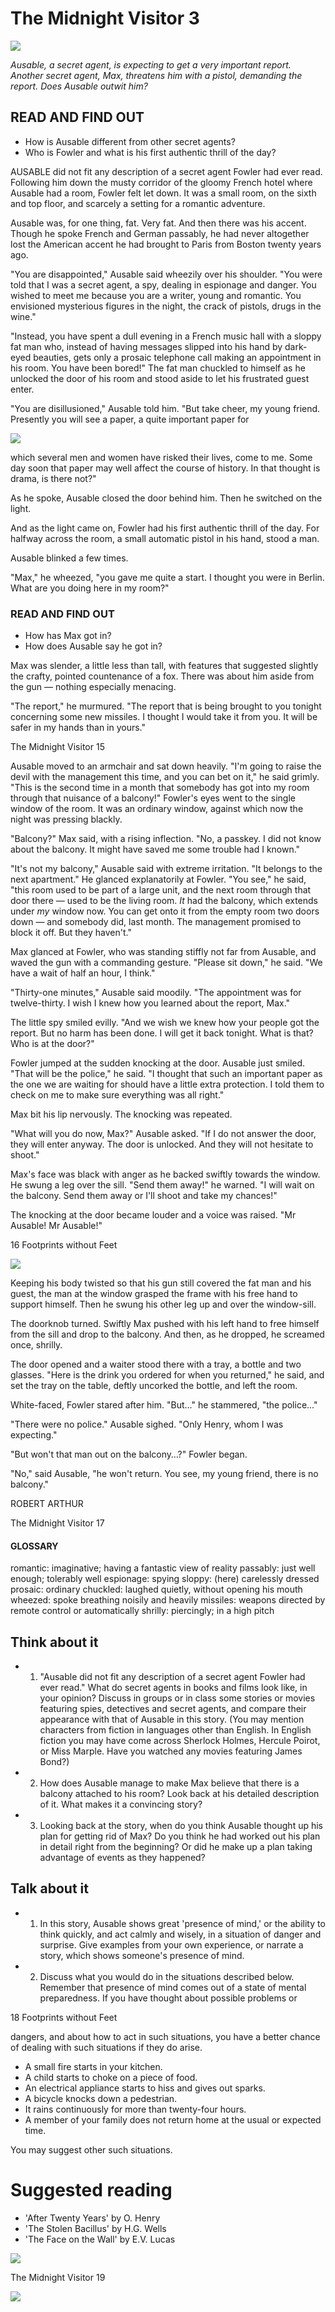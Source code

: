 # The Midnight Visitor 3

![](_page_0_Picture_1.jpeg)

*Ausable, a secret agent, is expecting to get a very important report. Another secret agent, Max, threatens him with a pistol, demanding the report. Does Ausable outwit him?*

## READ AND FIND OUT

- How is Ausable different from other secret agents?
- Who is Fowler and what is his first authentic thrill of the day?

AUSABLE did not fit any description of a secret agent Fowler had ever read. Following him down the musty corridor of the gloomy French hotel where Ausable had a room, Fowler felt let down. It was a small room, on the sixth and top floor, and scarcely a setting for a romantic adventure.

Ausable was, for one thing, fat. Very fat. And then there was his accent. Though he spoke French and German passably, he had never altogether lost the American accent he had brought to Paris from Boston twenty years ago.

"You are disappointed," Ausable said wheezily over his shoulder. "You were told that I was a secret agent, a spy, dealing in espionage and danger. You wished to meet me because you are a writer, young and romantic. You envisioned mysterious figures in the night, the crack of pistols, drugs in the wine."

"Instead, you have spent a dull evening in a French music hall with a sloppy fat man who, instead of having messages slipped into his hand by dark-eyed beauties, gets only a prosaic telephone call making an appointment in his room. You have been bored!" The fat man chuckled to himself as he unlocked the door of his room and stood aside to let his frustrated guest enter.

"You are disillusioned," Ausable told him. "But take cheer, my young friend. Presently you will see a paper, a quite important paper for

![](_page_1_Picture_0.jpeg)

which several men and women have risked their lives, come to me. Some day soon that paper may well affect the course of history. In that thought is drama, is there not?"

As he spoke, Ausable closed the door behind him. Then he switched on the light.

And as the light came on, Fowler had his first authentic thrill of the day. For halfway across the room, a small automatic pistol in his hand, stood a man.

Ausable blinked a few times.

"Max," he wheezed, "you gave me quite a start. I thought you were in Berlin. What are you doing here in my room?"

### READ AND FIND OUT

- How has Max got in?
- How does Ausable say he got in?

Max was slender, a little less than tall, with features that suggested slightly the crafty, pointed countenance of a fox. There was about him aside from the gun — nothing especially menacing.

"The report," he murmured. "The report that is being brought to you tonight concerning some new missiles. I thought I would take it from you. It will be safer in my hands than in yours."

The Midnight Visitor 15

Ausable moved to an armchair and sat down heavily. "I'm going to raise the devil with the management this time, and you can bet on it," he said grimly. "This is the second time in a month that somebody has got into my room through that nuisance of a balcony!" Fowler's eyes went to the single window of the room. It was an ordinary window, against which now the night was pressing blackly.

 "Balcony?" Max said, with a rising inflection. "No, a passkey. I did not know about the balcony. It might have saved me some trouble had I known."

"It's not my balcony," Ausable said with extreme irritation. "It belongs to the next apartment." He glanced explanatorily at Fowler. "You see," he said, "this room used to be part of a large unit, and the next room through that door there — used to be the living room. *It* had the balcony, which extends under *my* window now. You can get onto it from the empty room two doors down — and somebody did, last month. The management promised to block it off. But they haven't."

Max glanced at Fowler, who was standing stiffly not far from Ausable, and waved the gun with a commanding gesture. "Please sit down," he said. "We have a wait of half an hour, I think."

"Thirty-one minutes," Ausable said moodily. "The appointment was for twelve-thirty. I wish I knew how you learned about the report, Max."

The little spy smiled evilly. "And we wish we knew how your people got the report. But no harm has been done. I will get it back tonight. What is that? Who is at the door?"

Fowler jumped at the sudden knocking at the door. Ausable just smiled. "That will be the police," he said. "I thought that such an important paper as the one we are waiting for should have a little extra protection. I told them to check on me to make sure everything was all right."

Max bit his lip nervously. The knocking was repeated.

"What will you do now, Max?" Ausable asked. "If I do not answer the door, they will enter anyway. The door is unlocked. And they will not hesitate to shoot."

Max's face was black with anger as he backed swiftly towards the window. He swung a leg over the sill. "Send them away!" he warned. "I will wait on the balcony. Send them away or I'll shoot and take my chances!"

The knocking at the door became louder and a voice was raised. "Mr Ausable! Mr Ausable!"

16 Footprints without Feet

![](_page_3_Picture_0.jpeg)

Keeping his body twisted so that his gun still covered the fat man and his guest, the man at the window grasped the frame with his free hand to support himself. Then he swung his other leg up and over the window-sill.

The doorknob turned. Swiftly Max pushed with his left hand to free himself from the sill and drop to the balcony. And then, as he dropped, he screamed once, shrilly.

The door opened and a waiter stood there with a tray, a bottle and two glasses. "Here is the drink you ordered for when you returned," he said, and set the tray on the table, deftly uncorked the bottle, and left the room.

White-faced, Fowler stared after him. "But..." he stammered, "the police..."

"There were no police." Ausable sighed. "Only Henry, whom I was expecting."

"But won't that man out on the balcony…?" Fowler began.

"No," said Ausable, "he won't return. You see, my young friend, there is no balcony."

ROBERT ARTHUR

The Midnight Visitor 17

#### GLOSSARY

romantic: imaginative; having a fantastic view of reality passably: just well enough; tolerably well espionage: spying sloppy: (here) carelessly dressed prosaic: ordinary chuckled: laughed quietly, without opening his mouth wheezed: spoke breathing noisily and heavily missiles: weapons directed by remote control or automatically shrilly: piercingly; in a high pitch

## Think about it

- 1. "Ausable did not fit any description of a secret agent Fowler had ever read." What do secret agents in books and films look like, in your opinion? Discuss in groups or in class some stories or movies featuring spies, detectives and secret agents, and compare their appearance with that of Ausable in this story. (You may mention characters from fiction in languages other than English. In English fiction you may have come across Sherlock Holmes, Hercule Poirot, or Miss Marple. Have you watched any movies featuring James Bond?)
- 2. How does Ausable manage to make Max believe that there is a balcony attached to his room? Look back at his detailed description of it. What makes it a convincing story?
- 3. Looking back at the story, when do you think Ausable thought up his plan for getting rid of Max? Do you think he had worked out his plan in detail right from the beginning? Or did he make up a plan taking advantage of events as they happened?

## Talk about it

- 1. In this story, Ausable shows great 'presence of mind,' or the ability to think quickly, and act calmly and wisely, in a situation of danger and surprise. Give examples from your own experience, or narrate a story, which shows someone's presence of mind.
- 2. Discuss what you would do in the situations described below. Remember that presence of mind comes out of a state of mental preparedness. If you have thought about possible problems or

18 Footprints without Feet

dangers, and about how to act in such situations, you have a better chance of dealing with such situations if they do arise.

- A small fire starts in your kitchen.
- A child starts to choke on a piece of food.
- An electrical appliance starts to hiss and gives out sparks.
- A bicycle knocks down a pedestrian.
- It rains continuously for more than twenty-four hours.
- A member of your family does not return home at the usual or expected time.

You may suggest other such situations.

# Suggested reading

- 'After Twenty Years' by O. Henry
- 'The Stolen Bacillus' by H.G. Wells
- 'The Face on the Wall' by E.V. Lucas

![](_page_5_Picture_12.jpeg)

The Midnight Visitor 19

![](_page_5_Picture_14.jpeg)

